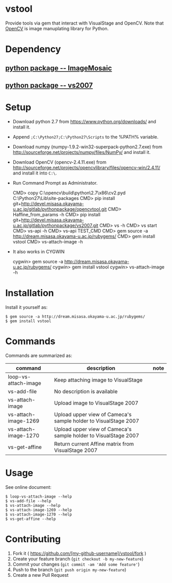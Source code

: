 # vstool

Provide tools via gem that interact with VisualStage and OpenCV.
Note that [OpenCV](http://opencv.org/) is image manuplating library for Python.

# Dependency

## [python package -- ImageMosaic](https://github.com/misasa/image_mosaic "follow instruction")

## [python package -- vs2007](http://babel.misasa.okayama-u.ac.jp/pythonpackage/vs2007/tree/master "follow instruction")

# Setup

- Download python 2.7 from https://www.python.org/downloads/ and install it.

- Append `;C:\Python27;C:\Python27\Scripts` to the %PATH% variable.

- Download numpy (numpy-1.9.2-win32-superpack-python2.7.exe) from http://sourceforge.net/projects/numpy/files/NumPy/ and install it.

- Download OpenCV (opencv-2.4.11.exe) from http://sourceforge.net/projects/opencvlibrary/files/opencv-win/2.4.11/ and install it into `C:\`.

- Run Command Prompt as Administrator.

    CMD> copy C:\opencv\build\python\2.7\x86\cv2.pyd C:\Python27\Lib\site-packages
    CMD> pip install git+http://devel.misasa.okayama-u.ac.jp/gitlab/pythonpackage/opencvtool.git
    CMD> Haffine_from_params -h
    CMD> pip install git+http://devel.misasa.okayama-u.ac.jp/gitlab/pythonpackage/vs2007.git
    CMD> vs -h
    CMD> vs start
    CMD> vs-api -h
    CMD> vs-api TEST_CMD
    CMD> gem source -a http://dream.misasa.okayama-u.ac.jp/rubygems/
    CMD> gem install vstool
    CMD> vs-attach-image -h

- It also works in CYGWIN

    cygwin> gem source -a http://dream.misasa.okayama-u.ac.jp/rubygems/
    cygwin> gem install vstool
    cygwin> vs-attach-image -h

# Installation

Install it yourself as:

    $ gem source -a http://dream.misasa.okayama-u.ac.jp/rubygems/
    $ gem install vstool

# Commands

Commands are summarized as:

| command              | description                                                          | note |
| -------------------- | -------------------------------------------------------------------- | ---- |
| loop-vs-attach-image | Keep attaching image to VisualStage                                  |      |
| vs-add-file          | No description is available                                          |      |
| vs-attach-image      | Upload image to VisualStage 2007                                     |      |
| vs-attach-image-1269 | Upload upper view of Cameca's sample holder to VisualStage 2007      |      |
| vs-attach-image-1270 | Upload upper view of Cameca's sample holder to VisualStage 2007      |      |
| vs-get-affine        | Return current Affine matrix from VisualStage 2007                   |      |

# Usage

See online document:

    $ loop-vs-attach-image --help
    $ vs-add-file --help
    $ vs-attach-image --help
    $ vs-attach-image-1269 --help
    $ vs-attach-image-1270 --help
    $ vs-get-affine --help

# Contributing

1. Fork it ( https://github.com/[my-github-username]/vstool/fork )
2. Create your feature branch (`git checkout -b my-new-feature`)
3. Commit your changes (`git commit -am 'Add some feature'`)
4. Push to the branch (`git push origin my-new-feature`)
5. Create a new Pull Request
